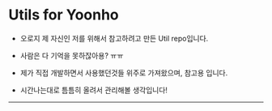 # Utils for Yoonho
- 오로지 제 자신인 저를 위해서 참고하려고 만든 Util repo입니다.

- 사람은 다 기억을 못하잖아용? ㅠㅠ

- 제가 직접 개발하면서 사용했던것들 위주로 가져왔으며, 참고용 입니다.

- 시간나는대로 틈틈히 올려서 관리해볼 생각입니다!
---